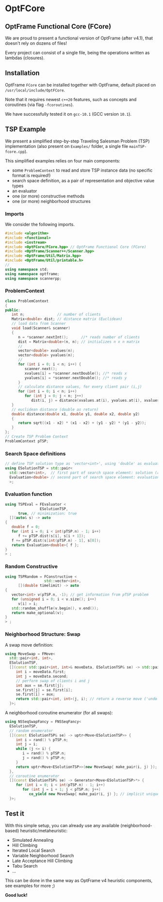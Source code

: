 
# OptFCore

## OptFrame Functional Core (FCore)

We are proud to present a functional version of OptFrame (after v4.1), that doesn't rely on dozens of files!

Every project can consist of a single file, being the operations written as lambdas (closures).

## Installation

OptFrame `FCore` can be installed together with OptFrame, default placed on `/usr/local/include/OptFCore`.

Note that it requires newest `c++20` features, such as concepts and coroutines (via flag `-fcoroutines`).

We have successfully tested it on `gcc-10.1` (GCC version `10.1`).

## TSP Example

We present a simplified step-by-step Traveling Salesman Problem (TSP) implementation (also present on `Examples/` folder, a single file `mainTSP-fcore.cpp`).

This simplified examples relies on four main components:

- some `ProblemContext` to read and store TSP instance data (no specific format is required!)
- search space definition, as a pair of representation and objective value types
- an evaluator
- one (or more) constructive methods
- one (or more) neighborhood structures

### Imports
We consider the following imports.
```cpp
#include <algorithm>
#include <functional>
#include <iostream>
#include <OptFCore/FCore.hpp> // OptFrame Functional Core (FCore)
#include <OptFrame/Scanner++/Scanner.hpp>
#include <OptFrame/Util/Matrix.hpp>
#include <OptFrame/Util/printable.h>
//
using namespace std;
using namespace optframe;
using namespace scannerpp;
```

### ProblemContext

```cpp
class ProblemContext
{
public:
   int n;               // number of clients
   Matrix<double> dist; // distance matrix (Euclidean)
   // load data from Scanner
   void load(Scanner& scanner)
   {
      n = *scanner.nextInt();      //* reads number of clients
      dist = Matrix<double>(n, n); // initializes n x n matrix
      //
      vector<double> xvalues(n);
      vector<double> yvalues(n);
      //
      for (int i = 0; i < n; i++) {
         scanner.next();
         xvalues[i] = *scanner.nextDouble(); //* reads x
         yvalues[i] = *scanner.nextDouble(); //* reads y
      }
      // calculate distance values, for every client pair (i,j)
      for (int i = 0; i < n; i++)
         for (int j = 0; j < n; j++)
            dist(i, j) = distance(xvalues.at(i), yvalues.at(i), xvalues.at(j), yvalues.at(j));
   }
   // euclidean distance (double as return)
   double distance(double x1, double y1, double x2, double y2)
   {
      return sqrt((x1 - x2) * (x1 - x2) + (y1 - y2) * (y1 - y2));
   }
};
// Create TSP Problem Context
ProblemContext pTSP;
```

### Search Space definitions

```cpp
// define TSP solution type as 'vector<int>', using 'double' as evaluation type
using ESolutionTSP = std::pair<
  std::vector<int>,  // first part of search space element: solution (representation)
  Evaluation<double> // second part of search space element: evaluation (objective value)
  >;
```

### Evaluation function

```cpp
using TSPEval = FEvaluator <
                ESolutionTSP,
      true, // minimization: true
  [](auto& s) -> auto
{
   double f = 0;
   for (int i = 0; i < int(pTSP.n) - 1; i++)
      f += pTSP.dist(s[i], s[i + 1]);
   f += pTSP.dist(s[int(pTSP.n) - 1], s[0]);
   return Evaluation<double>{ f };
}
> ;
```

### Random Constructive

```cpp
using TSPRandom = FConstructive <
                  std::vector<int>,
      [](double timelimit) -> auto
{
   vector<int> v(pTSP.n, -1); // get information from pTSP problem
   for (unsigned i = 0; i < v.size(); i++)
      v[i] = i;
   std::random_shuffle(v.begin(), v.end());
   return make_optional(v);
}
> ;
```

### Neighborhood Structure: Swap

A swap move definition:
```cpp
using MoveSwap = FMove<
  std::pair<int, int>,
  ESolutionTSP,
  [](const std::pair<int, int>& moveData, ESolutionTSP& se) -> std::pair<int, int> {
     int i = moveData.first;
     int j = moveData.second;
     // perform swap of clients i and j
     int aux = se.first[j];
     se.first[j] = se.first[i];
     se.first[i] = aux;
     return std::pair<int, int>(j, i); // return a reverse move ('undo' move)
  }>;
```

A neighborhood coroutine enumerator (for all swaps):

```cpp
using NSSeqSwapFancy = FNSSeqFancy<
  ESolutionTSP,
  // random enumerator
  [](const ESolutionTSP& se) -> uptr<Move<ESolutionTSP>> {
     int i = rand() % pTSP.n;
     int j = i;
     while (j <= i) {
        i = rand() % pTSP.n;
        j = rand() % pTSP.n;
     }
     return uptr<Move<ESolutionTSP>>(new MoveSwap{ make_pair(i, j) });
  },
  // coroutine enumerator
  [](const ESolutionTSP& se) -> Generator<Move<ESolutionTSP>*> {
     for (int i = 0; i < int(pTSP.n) - 1; i++)
        for (int j = i + 1; j < pTSP.n; j++)
           co_yield new MoveSwap{ make_pair(i, j) }; // implicit unique_ptr requirements
  }>;
```

## Test it

With this simple setup, you can already use any available (neighborhood-based) heuristic/metaheuristic:

- Simulated Annealing
- Hill Climbing
- Iterated Local Search
- Variable Neighborhood Search
- Late Acceptance Hill Climbing
- Tabu Search
- ...

This can be done in the same way as OptFrame v4 heuristic components, see examples for more ;)

**Good luck!**

